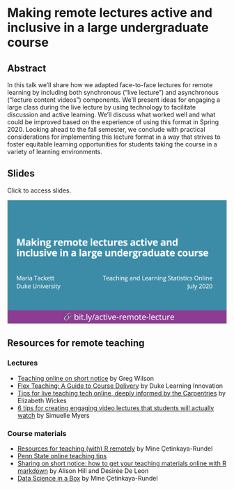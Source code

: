 # Making remote lectures active and inclusive in a large undergraduate course

## Abstract

In this talk we’ll share how we adapted face-to-face lectures for remote learning by including both synchronous (“live lecture”) and asynchronous (“lecture content videos”) components. We’ll present ideas for engaging a large class during the live lecture by using technology to facilitate discussion and active learning. We’ll discuss what worked well and what could be improved based on the experience of using this format in Spring 2020. Looking ahead to the fall semester, we conclude with practical considerations for implementing this lecture format in a way that strives to foster equitable learning opportunities for students taking the course in a variety of learning environments.

## Slides

Click to access slides.

<a href="https://github.com/matackett/active-remote-lecture/blob/master/active-remote-lecture.pdf"><img src='title-slide.png' width="600"/></a>

## Resources for remote teaching

### Lectures

- [Teaching online on short notice](https://education.rstudio.com/blog/2020/03/teaching-online-on-short-notic) by Greg Wilson
- [Flex Teaching: A Guide to Course Delivery](https://flexteaching.li.duke.edu/a-guide-to-course-delivery/) by Duke Learning Innovation
- [Tips for live teaching tech online, deeply informed by the Carpentries](https://elizabethwickes.com/2020/03/12/tips-for-live-teaching-tech-online-deeply-informed-by-the-carpentries/) by Elizabeth Wickes
- [6 tips for creating engaging video lectures that students will actually watch](https://teaching.temple.edu/edvice-exchange/2016/03/6-tips-creating-engaging-video-lectures-students-will-actually-watch) by Simuelle Myers

### Course materials
- [Resources for teaching (with) R remotely](https://education.rstudio.com/blog/2020/03/resources-for-teaching-data-science-and-statistics-remotely/) by Mine Çetinkaya-Rundel
- [Penn State online teaching tips](https://online.stat.psu.edu/statprogram/faculty/tips)
- [Sharing on short notice: how to get your teaching materials online with R markdown](https://education.rstudio.com/blog/2020/04/sharing-on-short-notice/) by Alison Hill and Desirée De Leon
- [Data Science in a Box](https://datasciencebox.org/) by Mine Çetinkaya-Rundel
